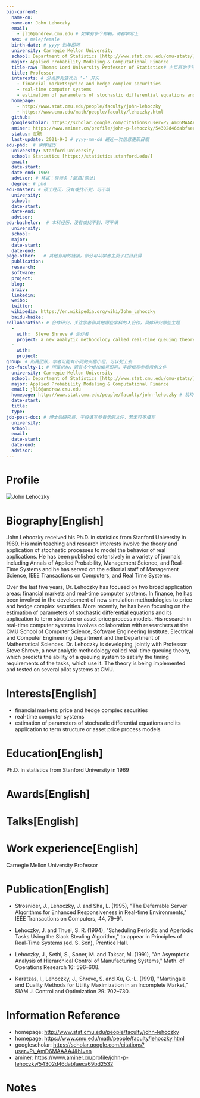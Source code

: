 ```yaml
---
bio-current:
  name-cn: 
  name-en: John Lehoczky
  email: 
    - jl16@andrew.cmu.edu # 如果有多个邮箱，请都填写上
  sex: # male/female
  birth-date: # yyyy 到年即可
  university: Carnegie Mellon University 
  school: Department of Statistics [http://www.stat.cmu.edu/cmu-stats/]
  major: Applied Probability Modeling & Computational Finance
  title-raw: Thomas Lord University Professor of Statistics# 主页原始字符串
  title: Professor
  interests: # 分点罗列依次以 ‘-’ 开头
    - financial markets:price and hedge complex securities
    - real-time computer systems
    - estimation of parameters of stochastic differential equations and its application to term structure or asset price process models
  homepage: 
    - http://www.stat.cmu.edu/people/faculty/john-lehoczky 
    - https://www.cmu.edu/math/people/faculty/lehoczky.html
  github: 
  googlescholar: https://scholar.google.com/citations?user=P\_AmD6MAAAAJ&hl=en
  aminer: https://www.aminer.cn/profile/john-p-lehoczky/54302d46dabfaeca69bd2532
  status: 在职
  last-update: 2021-9-3 # yyyy-mm-dd 最近一次信息更新日期
edu-phd:  # 读博经历
  university: Stanford University
  school: Statistics [https://statistics.stanford.edu/]
  email: 
  date-start: 
  date-end: 1969
  advisor: # 格式：导师名 [邮箱/网址]
  degree: # phd
edu-master: # 硕士经历，没有或找不到，可不填
  university: 
  school: 
  date-start: 
  date-end: 
  advisor:
edu-bachelor:  # 本科经历，没有或找不到，可不填
  university: 
  school: 
  major: 
  date-start: 
  date-end: 
page-other:   # 其他有用的链接，部分可从学者主页子栏目获得
  publication: 
  research: 
  software: 
  project: 
  blog: 
  arxiv: 
  linkedin: 
  weibo:
  twitter:
  wikipedia: https://en.wikipedia.org/wiki/John_Lehoczky
  baidu-baike:
collaboration: # 合作研究，关注学者和其他哪些学科的人合作，具体研究哪些主题
  - 
    with:  Steve Shreve # 合作者
    project: a new analytic methodology called real-time queuing theory, which predicts the ability of a queuing system to satisfy the timing requirements of the tasks, which use it # 研究主题
  - 
    with: 
    project: 
group: # 所属团队，学者可能有不同的兴趣小组，可以列上去
job-faculty-1: # 所属机构，若有多个增加编号即可，字段填写参看示例文件
  university: Carnegie Mellon University 
  school: Department of Statistics [http://www.stat.cmu.edu/cmu-stats/]
  major: Applied Probability Modeling & Computational Finance
  email: jl16@andrew.cmu.edu
  homepage: http://www.stat.cmu.edu/people/faculty/john-lehoczky # 机构内学者主页
  date-start: 
  title: 
  type: 
job-post-doc: # 博士后研究员，字段填写参看示例文件，若无可不填写
  university: 
  school: 
  email: 
  date-start: 
  date-end: 
  advisor: 
---
```


# Profile

![John Lehoczky](http://www.stat.cmu.edu/sites/default/files/faculty_pictures/Lehoczky.png)

# Biography[English]
John Lehoczky received his Ph.D. in statistics from Stanford University in 1969. His main teaching and research interests involve the theory and application of stochastic processes to model the behavior of real applications. He has been published extensively in a variety of journals including Annals of Applied Probability, Management Science, and Real-Time Systems and he has served on the editorial staff of Management Science, IEEE Transactions on Computers, and Real Time Systems.

Over the last five years, Dr. Lehoczky has focused on two broad application areas: financial markets and real-time computer systems. In finance, he has been involved in the development of new simulation methodologies to price and hedge complex securities. More recently, he has been focusing on the estimation of parameters of stochastic differential equations and its application to term structure or asset price process models. His research in real-time computer systems involves collaboration with researchers at the CMU School of Computer Science, Software Engineering Institute, Electrical and Computer Engineering Department and the Department of Mathematical Sciences. Dr. Lehoczky is developing, jointly with Professor Steve Shreve, a new analytic methodology called real-time queuing theory, which predicts the ability of a queuing system to satisfy the timing requirements of the tasks, which use it. The theory is being implemented and tested on several pilot systems at CMU.


# Interests[English]
  - financial markets:  price and hedge complex securities
  - real-time computer systems
  - estimation of parameters of stochastic differential equations and its application to term structure or asset price process models

# Education[English]
Ph.D. in statistics from Stanford University in 1969

# Awards[English]


# Talks[English]


# Work experience[English]
Carnegie Mellon University Professor

# Publication[English]
  - Strosnider, J., Lehoczky, J. and Sha, L. (1995), "The Deferrable Server Algorithms for Enhanced Responsiveness in Real-time Environments," IEEE Transactions on Computers, 44, 79–91.

  - Lehoczky, J. and Thuel, S. R. (1994), "Scheduling Periodic and Aperiodic Tasks Using the Slack Stealing Algorithm," to appear in Principles of Real-Time Systems (ed. S. Son), Prentice Hall.

  - Lehoczky, J., Sethi, S., Soner, M. and Taksar, M. (1991), "An Asymptotic Analysis of Hierarchical Control of Manufacturing Systems," Math. of Operations Research 16: 596–608.

  - Karatzas, I., Lehoczky, J., Shreve, S. and Xu, G.-L. (1991), "Martingale and Duality Methods for Utility Maximization in an Incomplete Market," SIAM J. Control and Optimization 29: 702–730.

# Information Reference
  - homepage: http://www.stat.cmu.edu/people/faculty/john-lehoczky 
  - homepage: https://www.cmu.edu/math/people/faculty/lehoczky.html
  - googlescholar: https://scholar.google.com/citations?user=P\_AmD6MAAAAJ&hl=en
  - aminer: https://www.aminer.cn/profile/john-p-lehoczky/54302d46dabfaeca69bd2532

# Notes